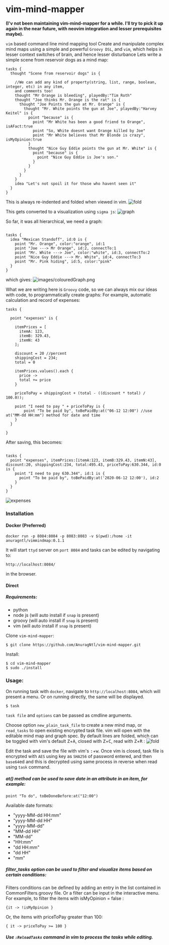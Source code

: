 # vim-mind-mapper
**(I'v not been maintaining vim-mind-mapper for a while. I'll try to pick it up again in the near future, with neovim integration and lesser prerequisites maybe).**

`vim` based command line mind mapping tool
Create and manipulate complex mind maps using a simple and powerful `Groovy DSL`,
and `vim`, which helps in lesser context switches of brain, and hence lesser disturbance
Lets write a simple scene from reservoir dogs as a mind map:
```
tasks {
  thought "Scene from reservoir dogs" is {

    //We can add any kind of property(string, list, range, boolean, integer, etc) in any item,
    and comments too!
    thought "Mr Orange is bleeding", playedBy:"Tim Roth"
    thought "Joe thinks Mr. Orange is the rat" is {
      thought "Joe Points the gun at Mr. Orange" is {
        thought "Mr. White points the gun at Joe", playedBy:"Harvey Keitel" is {
          point "because" is {
            point "Mr White has been a good friend to Orange", isAFact:true
            point "So, White doesnt want Orange killed by Joe"
            point "Mr White believes that Mr Blonde is crazy", isMyOpinion:true
          }
          thought "Nice Guy Eddie points the gun at Mr. White" is {
            point "because" is {
              point "Nice Guy Eddie is Joe's son."
            }
          }
        }
      }
    }
    idea "Let's not spoil it for those who havent seen it"
  }
}
```
This is always re-indented and folded when viewed in vim.
![fold](images/fold.gif)

This gets converted to a visualization using `sigma js`:
![graph](images/graph.gif)

So far, it was all hierarchical, we need a graph:
```

tasks {
  idea "Mexican Standoff", id:0 is {
    point "Mr. Orange", color:"orange", id:1
    point "Joe ---> Mr Orange", id:2, connectTo:1
    point "Mr. White ---> Joe", color:"white", id:3, connectTo:2
    point "Nice Guy Eddie ---> Mr. White", id:4, connectTo:3
    point "Mr. Pink hiding", id:5, color:"pink"
  }
}
```
which gives:
![images/colouredGraph.png](images/colouredGraph.png)

What we are writing here is `Groovy` code, so we can always mix our ideas with code, to programmatically create graphs:
For example, automatic calculation and record of expenses:
```
tasks {

  point "expenses" is {

    itemPrices = [
	  itemA: 123,
	  itemB: 329.43,
	  itemN: 43
    ];

    discount = 20 //percent
    shippingCost = 234;
    total = 0

    itemPrices.values().each {
      price ->
      total += price
    }
    
    priceToPay = shippingCost + (total - ((discount * total) / 100.0));

    point "I need to pay " + priceToPay is {
        point "To be paid by", toBePaidBy:at("06-12 12:00") //use at("MM-dd HH:mm") method for date and time
    }
  }

}

```

After saving, this becomes:
```

tasks {
  point "expenses", itemPrices:[itemA:123, itemB:329.43, itemN:43], discount:20, shippingCost:234, total:495.43, priceToPay:630.344, id:0 is {
    point "I need to pay 630.344", id:1 is {
      point "To be paid by", toBePaidBy:at('2020-06-12 12:00'), id:2
    }
  }
}
```
![expenses](images/expenses.png)

### Installation
#### Docker (Preferred)
```
docker run -p 8084:8084 -p 8083:8083 -v $(pwd):/home -it anuragntl/vimmindmap:0.1.1
```
It will start `ttyd` server on `port 8084` and tasks can be edited by navigating to:
```
http://localhost:8084/
```
in the browser.

#### Direct
##### Requirements:
* python
* node js (will auto install if `snap` is present)
* groovy (will auto install if `snap` is present)
* vim (will auto install if `snap` is present)

Clone `vim-mind-mapper`:
```
$ git clone https://github.com/AnuragNtl/vim-mind-mapper.git
```

Install:
```
$ cd vim-mind-mapper
$ sudo ./install
```

### Usage:
On running task with `docker`, navigate to `http://localhost:8084`, which will present a menu.
Or on running directly, the same will be displayed.
```
$ task
```
`task file` and `options` can be passed as cmdline arguments.

Choose option `new_plain_task_file` to create a new mind map, or `read_tasks` to open existing encrypted task file.
vim will open with the editable mind map and graph spec.
By default lines are folded, which can be toggled with vim's default <kbd>Z</kbd>+<kbd>A</kbd>, closed with <kbd>Z</kbd>+<kbd>C</kbd>, 
read with <kbd>Z</kbd>+<kbd>R</kbd> :
![fold](images/fold.png)

Edit the task and save the file with vim's <kbd>:</kbd>+<kbd>w</kbd>.
Once vim is closed, task file is encrypted with `AES` using key as `SHA256` of password entered, and then `base64`ed and this is decrypted using same process in reverse when read using `task` command.

##### at() method can be used to save date in an attribute in an item, for example:
```
point "To do", toBeDoneBefore:at("12:00")
```

Available date formats:
* "yyyy-MM-dd HH:mm"
* "yyyy-MM-dd HH"
* "yyyy-MM-dd"
* "MM-dd HH"
* "MM-dd"
* "HH:mm"
* "dd HH:mm"
* "dd HH"
* "mm"

##### filter_tasks option can be used to filter and visualize items based on certain conditions:
Filters conditions can be defined by adding an entry in the list contained in CommonFilters.groovy file.
Or a filter can be input in the interactive menu.
For example, to filter the items with isMyOpinion = false :
```
{it -> !isMyOpinion }
```
Or, the items with priceToPay greater than 100:
```
{ it -> priceToPay >= 100 }
```

##### Use `:ReloadTasks` command in vim to process the tasks while editing.


